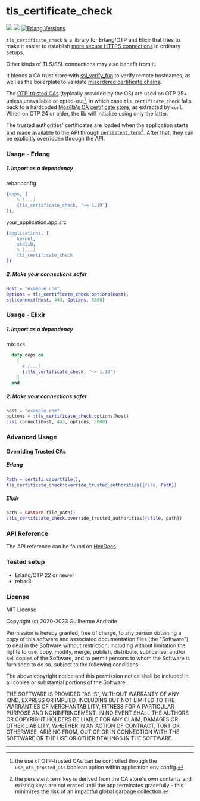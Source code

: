 # tls\_certificate\_check

[![](https://img.shields.io/hexpm/v/tls_certificate_check.svg?style=flat)](https://hex.pm/packages/tls_certificate_check)
[![](https://github.com/g-andrade/tls_certificate_check/actions/workflows/ci.yml/badge.svg)](https://github.com/g-andrade/tls_certificate_check/actions/workflows/ci.yml)
[![Erlang Versions](https://img.shields.io/badge/Supported%20Erlang%2FOTP-22%20to%2026-blue)](https://www.erlang.org)

`tls_certificate_check` is a library for Erlang/OTP and Elixir that
tries to make it easier to establish [more secure HTTPS
connections](https://wiki.mozilla.org/index.php?title=CA/IncludedCertificates&redirect=no)
in ordinary setups.

Other kinds of TLS/SSL connections may also benefit from it.

It blends a CA trust store with
[ssl\_verify\_fun](https://github.com/deadtrickster/ssl_verify_fun.erl)
to verify remote hostnames,
as well as the boilerplate to validate [misordered
certificate chains](https://github.com/elixir-mint/mint/issues/95).

The
[OTP-trusted CAs](https://www.erlang.org/doc/man/public_key.html#cacerts_get-0)
(typically provided by the OS) are used on OTP 25+ unless unavailable or opted-out[^1],
in which case `tls_certificate_check` falls back to a hardcoded [Mozilla's CA certificate
store](https://curl.se/docs/caextract.html), as extracted by `curl`.
When on OTP 24 or older, the lib will initialize using only the latter.

The trusted authorities' certificates are loaded when the application
starts and made available to the API through
[`persistent_term`](https://erlang.org/doc/man/persistent_term.html)[^2]. After that, they can
be explicitly overridden through the API.

### Usage - Erlang

##### 1\. Import as a dependency

rebar.config

``` erlang
{deps, [
    % [...]
    {tls_certificate_check, "~> 1.19"}
]}.
```

your\_application.app.src

``` erlang
{applications, [
    kernel,
    stdlib,
    % [...]
    tls_certificate_check
]}
```

##### 2\. Make your connections safer

``` erlang
Host = "example.com",
Options = tls_certificate_check:options(Host),
ssl:connect(Host, 443, Options, 5000)
```

### Usage - Elixir

##### 1\. Import as a dependency

mix.exs

``` elixir
  defp deps do
    [
      # [...]
      {:tls_certificate_check, "~> 1.19"}
    ]
  end
```

##### 2\. Make your connections safer

``` elixir
host = "example.com"
options = :tls_certificate_check.options(host)
:ssl.connect(host, 443, options, 5000)
```

### Advanced Usage

#### Overriding Trusted CAs

##### Erlang

```erlang
Path = certifi:cacertfile(),
tls_certificate_check:override_trusted_authorities({file, Path})
```

##### Elixir

```elixir
path = CAStore.file_path()
:tls_certificate_check.override_trusted_authorities({:file, path})
```

### API Reference

The API reference can be found on
[HexDocs](https://hexdocs.pm/tls_certificate_check/).

### Tested setup

  - Erlang/OTP 22 or newer
  - rebar3

### License

MIT License

Copyright (c) 2020-2023 Guilherme Andrade

Permission is hereby granted, free of charge, to any person obtaining a
copy of this software and associated documentation files (the
"Software"), to deal in the Software without restriction, including
without limitation the rights to use, copy, modify, merge, publish,
distribute, sublicense, and/or sell copies of the Software, and to
permit persons to whom the Software is furnished to do so, subject to
the following conditions:

The above copyright notice and this permission notice shall be included
in all copies or substantial portions of the Software.

THE SOFTWARE IS PROVIDED "AS IS", WITHOUT WARRANTY OF ANY KIND, EXPRESS
OR IMPLIED, INCLUDING BUT NOT LIMITED TO THE WARRANTIES OF
MERCHANTABILITY, FITNESS FOR A PARTICULAR PURPOSE AND NONINFRINGEMENT.
IN NO EVENT SHALL THE AUTHORS OR COPYRIGHT HOLDERS BE LIABLE FOR ANY
CLAIM, DAMAGES OR OTHER LIABILITY, WHETHER IN AN ACTION OF CONTRACT,
TORT OR OTHERWISE, ARISING FROM, OUT OF OR IN CONNECTION WITH THE
SOFTWARE OR THE USE OR OTHER DEALINGS IN THE SOFTWARE.

---

[^1]: the use of OTP-trusted CAs can be controlled through the `use_otp_trusted_CAs` boolean
option within application env config.

[^2]: the persistent term key is derived from the CA store's own contents and existing keys
are not erased until the app terminates gracefully - this minimizes the risk of an impactful
global garbage collection.
